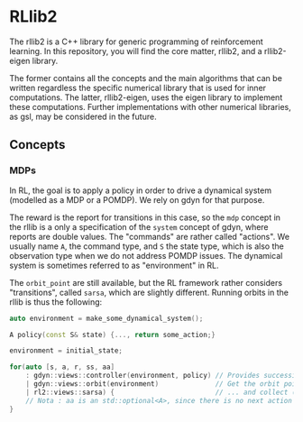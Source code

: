 # RLlib2

The rllib2 is a C++ library for generic programming of reinforcement learning. In this repository, you will find the core matter, rllib2, and a rllib2-eigen library.

The former contains all the concepts and the main algorithms that can be written regardless the specific numerical library that is used for inner computations. The latter, rllib2-eigen, uses the eigen library to implement these computations. Further implementations with other numerical libraries, as gsl, may be considered in the future.

## Concepts

### MDPs

In RL, the goal is to apply a policy in order to drive a dynamical system (modelled as a MDP or a POMDP). We rely on gdyn for that purpose.

The reward is the report for transitions in this case, so the `mdp` concept in the rllib is a only a specification of the `system` concept of gdyn, where reports are double values. The "commands" are rather called "actions". We usually name `A`, the command type, and `S` the state type, which is also the observation type when we do not address POMDP issues. The dynamical system is sometimes referred to as "environment" in RL.

The `orbit_point` are still available, but the RL framework rather considers "transitions", called `sarsa`, which are slightly different. Running orbits in the rllib is thus the following:

```cpp
auto environment = make_some_dynamical_system();

A policy(const S& state) {..., return some_action;}

environment = initial_state;

for(auto [s, a, r, ss, aa]
    : gdyn::views::controller(environment, policy) // Provides successive actions
    | gdyn::views::orbit(environment)              // Get the orbit points...
    | rl2::views::sarsa) {                         // ... and collect (s, a, r, ss, aa) transitons from each one.
    // Nota : aa is an std::optional<A>, since there is no next action in case of reaching a terminal state.
}
```
